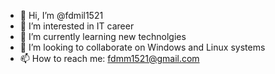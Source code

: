 - 👋 Hi, I’m @fdmil1521
- 👀 I’m interested in IT career
- 🌱 I’m currently learning new technolgies
- 💞️ I’m looking to collaborate on Windows and Linux systems
- 📫 How to reach me: fdmm1521@gmail.com


<!---
fdmil1521/fdmil1521 is a ✨ special ✨ repository because its `README.md` (this file) appears on your GitHub profile.
You can click the Preview link to take a look at your changes.
--->
